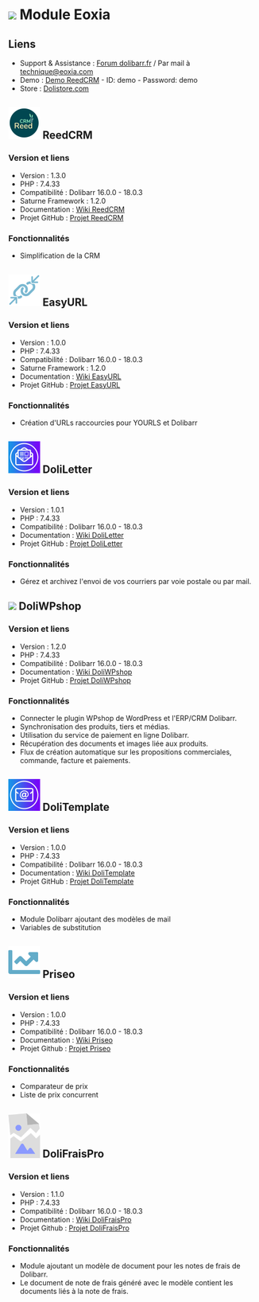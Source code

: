 # <img src="https://avatars.githubusercontent.com/u/3227847?s=64&v=4"/> Module Eoxia

## Liens

- Support & Assistance : [Forum dolibarr.fr](https://dolibarr.fr) / Par mail à technique@eoxia.com
- Demo : [Demo ReedCRM](https://demodoli.digirisk.com) - ID: demo - Password: demo
- Store : [Dolistore.com](https://dolistore.com)

## <img src="https://github.com/Eoxia/ReedCRM/blob/main/img/reedcrm_color.png?raw=true" width="64"/> ReedCRM

### Version et liens

- Version : 1.3.0
- PHP : 7.4.33
- Compatibilité : Dolibarr 16.0.0 - 18.0.3
- Saturne Framework : 1.2.0
- Documentation : [Wiki ReedCRM](https://wiki.dolibarr.org/index.php/Module_ReedCRM)
- Projet GitHub : [Projet ReedCRM](https://github.com/Eoxia/reedcrm/projects?query=is%3Aopen)

### Fonctionnalités

- Simplification de la CRM

## <img src="https://github.com/Eoxia/EasyURL/blob/main/img/easyurl_color.png?raw=true" width="64"/> EasyURL

### Version et liens

- Version : 1.0.0
- PHP : 7.4.33
- Compatibilité : Dolibarr 16.0.0 - 18.0.3
- Saturne Framework : 1.2.0
- Documentation : [Wiki EasyURL](https://wiki.dolibarr.org/index.php/Module_EasyURL)
- Projet GitHub : [Projet EasyURL](https://github.com/Eoxia/EasyURL/projects?query=is%3Aopen)

### Fonctionnalités

- Création d'URLs raccourcies pour YOURLS et Dolibarr

## <img src="https://github.com/Eoxia/DoliLetter/blob/main/img/doliletter256px.png?raw=true" width="64"/> DoliLetter

### Version et liens

- Version : 1.0.1
- PHP : 7.4.33
- Compatibilité : Dolibarr 16.0.0 - 18.0.3
- Documentation : [Wiki DoliLetter](https://wiki.dolibarr.org/index.php/Module_DoliLetter)
- Projet GitHub : [Projet DoliLetter](https://github.com/Eoxia/doliletter/projects?query=is%3Aopen)

### Fonctionnalités

- Gérez et archivez l'envoi de vos courriers par voie postale ou par mail.

## <img src="https://github.com/Eoxia/DoliWPshop/blob/master/img/object_doliwpshop.png?raw=true" width="64"/> DoliWPshop

### Version et liens

- Version : 1.2.0
- PHP : 7.4.33
- Compatibilité : Dolibarr 16.0.0 - 18.0.3
- Documentation : [Wiki DoliWPshop](https://wiki.dolibarr.org/index.php/Module_DoliWPshop)
- Projet GitHub : [Projet DoliWPshop](https://github.com/Eoxia/doliwpshop/projects?query=is%3Aopen)

### Fonctionnalités

- Connecter le plugin WPshop de WordPress et l'ERP/CRM Dolibarr.
- Synchronisation des produits, tiers et médias.
- Utilisation du service de paiement en ligne Dolibarr.
- Récupération des documents et images liée aux produits.
- Flux de création automatique sur les propositions commerciales, commande, facture et paiements.

## <img src="https://github.com/Eoxia/dolitemplate/blob/master/img/dolitemplate.png?raw=true" width="64"/> DoliTemplate

### Version et liens

- Version : 1.0.0
- PHP : 7.4.33
- Compatibilité : Dolibarr 16.0.0 - 18.0.3
- Documentation : [Wiki DoliTemplate](https://wiki.dolibarr.org/index.php/Module_DoliTemplate)
- Projet GitHub : [Projet DoliTemplate](https://github.com/Eoxia/dolitemplate/projects?query=is%3Aopen)

### Fonctionnalités

- Module Dolibarr ajoutant des modèles de mail 
- Variables de substitution

## <img src="https://github.com/Eoxia/Priseo/blob/main/img/priseo_color.png?raw=true" width="64"/> Priseo

### Version et liens

- Version : 1.0.0
- PHP : 7.4.33
- Compatibilité : Dolibarr 16.0.0 - 18.0.3
- Documentation : [Wiki Priseo](https://wiki.dolibarr.org/index.php/Module_Priseo)
- Projet Github : [Projet Priseo](https://github.com/Evarisk/priseo/projects?query=is%3Aopen)

### Fonctionnalités

- Comparateur de prix  
- Liste de prix concurrent

## <img src="https://github.com/Eoxia/dolifraispro/blob/master/documents/expensereport/icone-image-cassee.png?raw=true" width="64"/> DoliFraisPro

### Version et liens

- Version : 1.1.0
- PHP : 7.4.33
- Compatibilité : Dolibarr 16.0.0 - 18.0.3
- Documentation : [Wiki DoliFraisPro](https://wiki.dolibarr.org/index.php/Module_DoliFraisPro)
- Projet Github : [Projet DoliFraisPro](https://github.com/Eoxia/dolifraispro/projects?query=is%3Aopen)

### Fonctionnalités

- Module ajoutant un modèle de document pour les notes de frais de Dolibarr.
- Le document de note de frais généré avec le modèle contient les documents liés à la note de frais.
